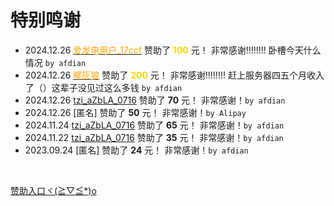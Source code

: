 # 特别鸣谢
- 2024.12.26 [<font color="Orange">爱发电用户_17ccf</font>](https://afdian.com/u/17ccf8dcc39111efb9a252540025c377) 赞助了 **<font color="gold">100</font>** 元！ 非常感谢!!!!!!!! <span class="heimu">卧槽今天什么情况</span> `by afdian`
- 2024.12.26 [<font color="Orange">椰灰狼</font>](https://space.bilibili.com/3546795693050045) 赞助了 **<font color="gold">200</font>** 元！ 非常感谢!!!!!!!!  <span class="heimu">赶上服务器四五个月收入了（）这辈子没见过这么多钱</span> `by afdian`
- 2024.12.26 [tzi_aZbLA_0716](https://afdian.com/a/tzi_aZbLA_0716) 赞助了 **70** 元！ 非常感谢！`by afdian`
- 2024.12.26 [匿名] 赞助了 **50** 元！ 非常感谢！`by Alipay`
- 2024.11.24 [tzi_aZbLA_0716](https://afdian.com/a/tzi_aZbLA_0716) 赞助了 **65** 元！ 非常感谢！`by afdian`
- 2024.11.22 [tzi_aZbLA_0716](https://afdian.com/a/tzi_aZbLA_0716) 赞助了 **35** 元！ 非常感谢！`by afdian`
- 2023.09.24 [匿名] 赞助了 **24** 元！ 非常感谢！`by afdian`
<br>

[赞助入口ヾ(≧▽≦*)o](https://afdian.com/a/kukemc)
